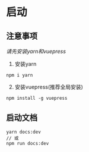 # 启动
## 注意事项
<!-- 随便加点东西11 -->
<!-- 随便加点东西22 -->
*请先安装yarn和vuepress*
1. 安装yarn
```
npm i yarn 
```
2. 安装vuepress(推荐全局安装)
```
npm install -g vuepress
```
## 启动文档
```
yarn docs:dev
// 或
npm run docs:dev
```
